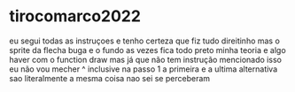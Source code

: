 # tirocomarco2022
eu segui todas as instruçoes e tenho certeza que fiz tudo direitinho mas o sprite da flecha buga e o fundo as vezes fica todo preto
minha teoria e algo haver com o function draw mas já que não tem instrução mencionado isso eu não vou mecher
^ inclusive na passo 1 a primeira e a ultima alternativa sao literalmente a mesma coisa nao sei se perceberam
